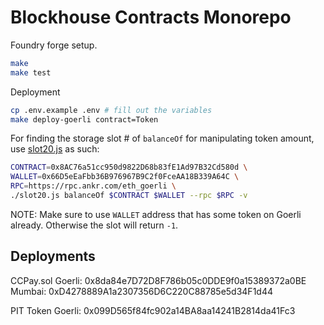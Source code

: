 # Blockhouse Contracts Monorepo

Foundry forge setup.

```bash
make
make test
```

Deployment
```bash
cp .env.example .env # fill out the variables
make deploy-goerli contract=Token
```

For finding the storage slot # of `balanceOf` for manipulating token amount, use [slot20.js](https://github.com/kendricktan/slot20) as such:
```bash
CONTRACT=0x8AC76a51cc950d9822D68b83fE1Ad97B32Cd580d \
WALLET=0x66D5eEaFbb36B976967B9C2f0FceAA18B339A64C \
RPC=https://rpc.ankr.com/eth_goerli \
./slot20.js balanceOf $CONTRACT $WALLET --rpc $RPC -v
```

NOTE: Make sure to use `WALLET` address that has some token on Goerli already. Otherwise the slot will return `-1`.

## Deployments

CCPay.sol
Goerli: 0x8da84e7D72D8F786b05c0DDE9f0a15389372a0BE
Mumbai: 0xD4278889A1a2307356D6C220C88785e5d34F1d44

PIT Token
Goerli: 0x099D565f84fc902a14BA8aa14241B2814da41Fc3